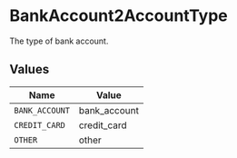 # BankAccount2AccountType

The type of bank account.


## Values

| Name           | Value          |
| -------------- | -------------- |
| `BANK_ACCOUNT` | bank_account   |
| `CREDIT_CARD`  | credit_card    |
| `OTHER`        | other          |